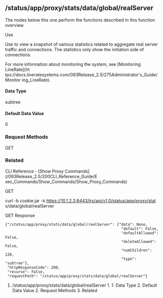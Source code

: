 ## /status/app/proxy/stats/data/global/realServer

The nodes below this one perform the functions described in this function
overview.

Use

Use to view a snapshot of various statistics related to aggregate real server
traffic and connections. The statistics only show the initiation side of
connections.

For more information about monitoring the system, see [Monitoring LineRate](ht
tps://docs.lineratesystems.com/093Release_2.5/275Administrator's_Guide/Monitor
ing_LineRate).

#### Data Type

subtree

#### Default Data Value

0

### Request Methods

GET

### Related

CLI Reference - [Show Proxy Commands](/093Release_2.5/200CLI_Reference_Guide/E
xec_Commands/Show_Commands/Show_Proxy_Commands)

GET

curl -b cookie.jar -k https://10.1.2.3:8443/lrs/api/v1.0/status/app/proxy/stat
s/data/global/realServer

GET Response

    
    
    {"/status/app/proxy/stats/data/global/realServer": {"data": None,
                                                         "default": False,
                                                         "defaultAllowed": False,
                                                         "deleteAllowed": False,
                                                         "numChildren": 128,
                                                         "type": "subtree"},
     "httpResponseCode": 200,
     "recurse": False,
     "requestPath": "/status/app/proxy/stats/data/global/realServer"}
    

  1. /status/app/proxy/stats/data/global/realServer
    1.       1. Data Type
      2. Default Data Value
    2. Request Methods
    3. Related


